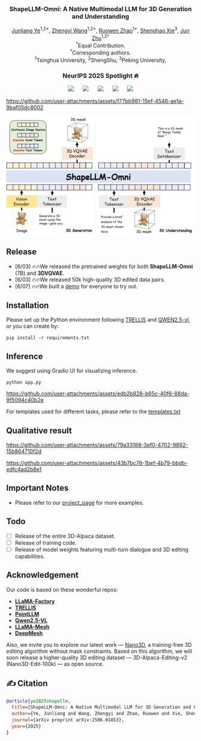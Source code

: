 <p align="center">
  <h3 align="center"><strong>ShapeLLM-Omni: A Native Multimodal LLM for 3D Generation and Understanding</strong></h3>


<p align="center">
    <a href="https://jamesyjl.github.io/">Junliang Ye</a><sup>1,2*</sup>,
    <a href="https://thuwzy.github.io/">Zhengyi Wang</a><sup>1,2*</sup>,
    <a href="https://zhaorw02.github.io/">Ruowen Zhao</a><sup>1*</sup>,
    <a href="https://shxie2020.github.io/">Shenghao Xie</a><sup>3</sup>,
    <a href="https://ml.cs.tsinghua.edu.cn/~jun/index.shtml">Jun Zhu</a><sup>1,2†</sup>
    <br>
    <sup>*</sup>Equal Contribution.
    <br>
    <sup>†</sup>Corresponding authors.
    <br>
    <sup>1</sup>Tsinghua University,
    <sup>2</sup>ShengShu,
    <sup>3</sup>Peking University,
</p>
<h3 align="center">NeurIPS 2025 Spotlight 🔥</h3>
<div align="center">

<a href='https://arxiv.org/abs/2506.01853'><img src='https://img.shields.io/badge/arXiv-2506.01853-b31b1b.svg'></a> &nbsp;&nbsp;&nbsp;&nbsp;
 <a href='https://jamesyjl.github.io/ShapeLLM/'><img src='https://img.shields.io/badge/Project-Page-Green'></a> &nbsp;&nbsp;&nbsp;&nbsp;
 <a href="https://huggingface.co/spaces/yejunliang23/ShapLLM-Omni"><img src="https://img.shields.io/badge/%F0%9F%A4%97%20Gradio%20Demo-HF-orange"></a>
 &nbsp;&nbsp;&nbsp;&nbsp;
<a href="https://huggingface.co/yejunliang23/ShapeLLM-7B-omni"><img src="https://img.shields.io/badge/%F0%9F%A4%97%20Weights-HF-orange"></a> &nbsp;&nbsp;&nbsp;&nbsp;
<a href='https://huggingface.co/datasets/yejunliang23/3D-Alpaca'><img src="https://img.shields.io/badge/%F0%9F%A4%97%20Dataset-HF-orange">

</div>

https://github.com/user-attachments/assets/f77bb981-15ef-4546-ae1a-9baf05dc8002

<p align="center">
    <img src="assets/head.jpg">
</p>

## Release
- [6/03] 🔥🔥We released the pretrained weights for both **ShapeLLM-Omni** (7B) and **3DVQVAE**.
- [6/03] 🔥🔥We released 50k high-quality 3D edited data pairs.
- [6/07] 🔥🔥We built a [demo](https://huggingface.co/spaces/yejunliang23/ShapLLM-Omni) for everyone to try out.

## Installation
Please set up the Python environment following [TRELLIS](https://github.com/microsoft/TRELLIS/tree/main) and [QWEN2.5-vl](https://github.com/QwenLM/Qwen2.5-VL), or you can create by:
```
pip install -r requirements.txt
```

## Inference
We suggest using Gradio UI for visualizing inference.
```
python app.py
```

https://github.com/user-attachments/assets/edb2b828-b65c-40f6-88da-9f5094c40b2e

For templates used for different tasks, please refer to the [templates.txt](https://github.com/JAMESYJL/ShapeLLM-Omni/blob/main/templates.txt)

## Qualitative result

https://github.com/user-attachments/assets/79a33188-3ef0-4702-9892-15b864710f2d

https://github.com/user-attachments/assets/43b7bc78-1bef-4b79-bbdb-edfc4ad2b8e1
  
## Important Notes
- Please refer to our [project_page](https://jamesyjl.github.io/ShapeLLM/) for more examples.
## Todo
- [ ] Release of the entire 3D-Alpaca dataset.
- [ ] Release of training code.
- [ ] Release of model weights featuring multi-turn dialogue and 3D editing capabilities.

## Acknowledgement
Our code is based on these wonderful repos:
* **[LLaMA-Factory](https://github.com/hiyouga/LLaMA-Factory)**
* **[TRELLIS](https://github.com/microsoft/TRELLIS)**
* **[PointLLM](https://github.com/OpenRobotLab/PointLLM)**
* **[Qwen2.5-VL](https://github.com/QwenLM/Qwen2.5-VL)**
* **[LLaMA-Mesh](https://github.com/nv-tlabs/LLaMA-Mesh)**
* **[DeepMesh](https://github.com/zhaorw02/DeepMesh)**

Also, we invite you to explore our latest work — [Nano3D](https://jamesyjl.github.io/Nano3D/), a training-free 3D editing algorithm without mask constraints. Based on this algorithm, we will soon release a higher-quality 3D editing dataset — 3D-Alpaca-Editing-v2 (Nano3D-Edit-100k) — as open source.
## ✍️ Citation

```bibtex
@article{ye2025shapellm,
  title={ShapeLLM-Omni: A Native Multimodal LLM for 3D Generation and Understanding},
  author={Ye, Junliang and Wang, Zhengyi and Zhao, Ruowen and Xie, Shenghao and Zhu, Jun},
  journal={arXiv preprint arXiv:2506.01853},
  year={2025}
}
```

